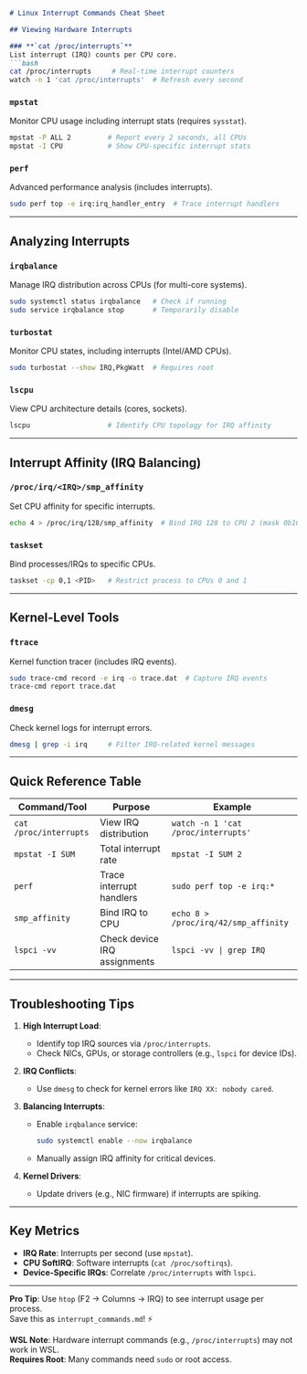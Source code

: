 ```markdown
# Linux Interrupt Commands Cheat Sheet

## Viewing Hardware Interrupts

### **`cat /proc/interrupts`**  
List interrupt (IRQ) counts per CPU core.  
```bash
cat /proc/interrupts     # Real-time interrupt counters
watch -n 1 'cat /proc/interrupts'  # Refresh every second
```

### **`mpstat`**  
Monitor CPU usage including interrupt stats (requires `sysstat`).  
```bash
mpstat -P ALL 2         # Report every 2 seconds, all CPUs
mpstat -I CPU           # Show CPU-specific interrupt stats
```

### **`perf`**  
Advanced performance analysis (includes interrupts).  
```bash
sudo perf top -e irq:irq_handler_entry  # Trace interrupt handlers
```

---

## Analyzing Interrupts

### **`irqbalance`**  
Manage IRQ distribution across CPUs (for multi-core systems).  
```bash
sudo systemctl status irqbalance   # Check if running
sudo service irqbalance stop       # Temporarily disable
```

### **`turbostat`**  
Monitor CPU states, including interrupts (Intel/AMD CPUs).  
```bash
sudo turbostat --show IRQ,PkgWatt  # Requires root
```

### **`lscpu`**  
View CPU architecture details (cores, sockets).  
```bash
lscpu                   # Identify CPU topology for IRQ affinity
```

---

## Interrupt Affinity (IRQ Balancing)

### **`/proc/irq/<IRQ>/smp_affinity`**  
Set CPU affinity for specific interrupts.  
```bash
echo 4 > /proc/irq/128/smp_affinity  # Bind IRQ 128 to CPU 2 (mask 0b100)
```

### **`taskset`**  
Bind processes/IRQs to specific CPUs.  
```bash
taskset -cp 0,1 <PID>   # Restrict process to CPUs 0 and 1
```

---

## Kernel-Level Tools

### **`ftrace`**  
Kernel function tracer (includes IRQ events).  
```bash
sudo trace-cmd record -e irq -o trace.dat  # Capture IRQ events
trace-cmd report trace.dat
```

### **`dmesg`**  
Check kernel logs for interrupt errors.  
```bash
dmesg | grep -i irq     # Filter IRQ-related kernel messages
```

---

## Quick Reference Table

| Command/Tool          | Purpose                          | Example                     |
|-----------------------|----------------------------------|-----------------------------|
| `cat /proc/interrupts`| View IRQ distribution            | `watch -n 1 'cat /proc/interrupts'` |
| `mpstat -I SUM`       | Total interrupt rate             | `mpstat -I SUM 2`          |
| `perf`                | Trace interrupt handlers         | `sudo perf top -e irq:*`   |
| `smp_affinity`        | Bind IRQ to CPU                  | `echo 8 > /proc/irq/42/smp_affinity` |
| `lspci -vv`           | Check device IRQ assignments     | `lspci -vv \| grep IRQ`     |

---

## Troubleshooting Tips
1. **High Interrupt Load**:  
   - Identify top IRQ sources via `/proc/interrupts`.  
   - Check NICs, GPUs, or storage controllers (e.g., `lspci` for device IDs).  

2. **IRQ Conflicts**:  
   - Use `dmesg` to check for kernel errors like `IRQ XX: nobody cared`.  

3. **Balancing Interrupts**:  
   - Enable `irqbalance` service:  
     ```bash
     sudo systemctl enable --now irqbalance
     ```
   - Manually assign IRQ affinity for critical devices.  

4. **Kernel Drivers**:  
   - Update drivers (e.g., NIC firmware) if interrupts are spiking.  

---

## Key Metrics
- **IRQ Rate**: Interrupts per second (use `mpstat`).  
- **CPU SoftIRQ**: Software interrupts (`cat /proc/softirqs`).  
- **Device-Specific IRQs**: Correlate `/proc/interrupts` with `lspci`.  

---

**Pro Tip**: Use `htop` (F2 → Columns → IRQ) to see interrupt usage per process.  
Save this as `interrupt_commands.md`! ⚡

**WSL Note**: Hardware interrupt commands (e.g., `/proc/interrupts`) may not work in WSL.  
**Requires Root**: Many commands need `sudo` or root access.  
```
